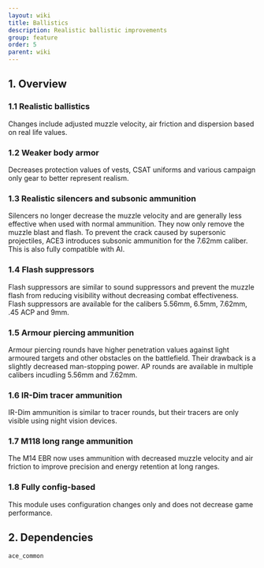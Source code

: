 ```yaml
---
layout: wiki
title: Ballistics
description: Realistic ballistic improvements
group: feature
order: 5
parent: wiki
---
```


## 1. Overview

### 1.1 Realistic ballistics
Changes include adjusted muzzle velocity, air friction and dispersion based on real life values.

### 1.2 Weaker body armor
Decreases protection values of vests, CSAT uniforms and various campaign only gear to better represent realism.

### 1.3 Realistic silencers and subsonic ammunition
Silencers no longer decrease the muzzle velocity and are generally less effective when used with normal ammunition. They now only remove the muzzle blast and flash. To prevent the crack caused by supersonic projectiles, ACE3 introduces subsonic ammunition for the 7.62mm caliber. This is also fully compatible with AI.

### 1.4 Flash suppressors
Flash suppressors are similar to sound suppressors and prevent the muzzle flash from reducing visibility without decreasing combat effectiveness. Flash suppressors are available for the calibers 5.56mm, 6.5mm, 7.62mm, .45 ACP and 9mm.

### 1.5 Armour piercing ammunition
Armour piercing rounds have higher penetration values against light armoured targets and other obstacles on the battlefield. Their drawback is a slightly decreased man-stopping power. AP rounds are available in multiple calibers incudling 5.56mm and 7.62mm.

### 1.6 IR-Dim tracer ammunition
IR-Dim ammunition is similar to tracer rounds, but their tracers are only visible using night vision devices.

### 1.7 M118 long range ammunition
The M14 EBR now uses ammunition with decreased muzzle velocity and air friction to improve precision and energy retention at long ranges.

### 1.8 Fully config-based
This module uses configuration changes only and does not decrease game performance.


## 2. Dependencies

`ace_common`
